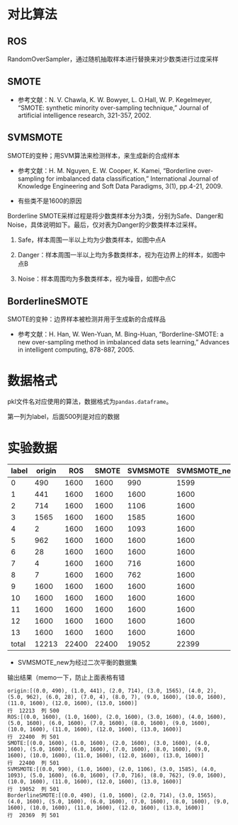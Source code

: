 # 对比算法

## ROS

RandomOverSampler，通过随机抽取样本进行替换来对少数类进行过度采样

## SMOTE

- 参考文献：N. V. Chawla, K. W. Bowyer, L. O.Hall, W. P. Kegelmeyer, “SMOTE: synthetic minority over-sampling technique,” Journal of artificial intelligence research, 321-357, 2002.

## SVMSMOTE

SMOTE的变种；用SVM算法来检测样本，来生成新的合成样本

- 参考文献：H. M. Nguyen, E. W. Cooper, K. Kamei, “Borderline over-sampling for imbalanced data classification,” International Journal of Knowledge Engineering and Soft Data Paradigms, 3(1), pp.4-21, 2009.

- 有些类不是1600的原因

Borderline SMOTE采样过程是将少数类样本分为3类，分别为Safe、Danger和Noise，具体说明如下。最后，仅对表为Danger的少数类样本过采样。

1. Safe，样本周围一半以上均为少数类样本，如图中点A

2. Danger：样本周围一半以上均为多数类样本，视为在边界上的样本，如图中点B

3. Noise：样本周围均为多数类样本，视为噪音，如图中点C


## BorderlineSMOTE

SMOTE的变种：边界样本被检测并用于生成新的合成样品

- 参考文献：H. Han, W. Wen-Yuan, M. Bing-Huan, “Borderline-SMOTE: a new over-sampling method in imbalanced data sets learning,” Advances in intelligent computing, 878-887, 2005.

# 数据格式


pkl文件名对应使用的算法，数据格式为`pandas.dataframe`。

第一列为label，后面500列是对应的数据

# 实验数据

|label| origin|ROS|SMOTE|SVMSMOTE|SVMSMOTE_new|BorderlineSMOTE|BorderlineSMOTE_new
|--|--|--|--|--|--|--|--|
|0|490|1600|1600|990|1599|490|490
|1|441|1600|1600|1600|1600|1600|1600
2|714|1600|1600|1106|1600|714|1600
3|1565|1600|1600|1585|1600|1565|1565
4|2|1600|1600|1093|1600|1600|1600
5|962|1600|1600|1600|1600|1600|1600
6|28|1600|1600|1600|1600|1600|1600
7|4|1600|1600|716|1600|1600|1600
8|7|1600|1600|762|1600|1600|1600
9|1600|1600|1600|1600|1600|1600|1600
10|1600|1600|1600|1600|1600|1600|1600
11|1600|1600|1600|1600|1600|1600|1600
12|1600|1600|1600|1600|1600|1600|1600
13|1600|1600|1600|1600|1600|1600|1600
total|12213|22400|22400|19052|22399|20369|21255

- SVMSMOTE_new为经过二次平衡的数据集


输出结果（memo一下，防止上面表格有错
~~~
origin:[(0.0, 490), (1.0, 441), (2.0, 714), (3.0, 1565), (4.0, 2), (5.0, 962), (6.0, 28), (7.0, 4), (8.0, 7), (9.0, 1600), (10.0, 1600), (11.0, 1600), (12.0, 1600), (13.0, 1600)]
行  12213  列 500
ROS:[(0.0, 1600), (1.0, 1600), (2.0, 1600), (3.0, 1600), (4.0, 1600), (5.0, 1600), (6.0, 1600), (7.0, 1600), (8.0, 1600), (9.0, 1600), (10.0, 1600), (11.0, 1600), (12.0, 1600), (13.0, 1600)]
行  22400  列 501
SMOTE:[(0.0, 1600), (1.0, 1600), (2.0, 1600), (3.0, 1600), (4.0, 1600), (5.0, 1600), (6.0, 1600), (7.0, 1600), (8.0, 1600), (9.0, 1600), (10.0, 1600), (11.0, 1600), (12.0, 1600), (13.0, 1600)]
行  22400  列 501
SVMSMOTE:[(0.0, 990), (1.0, 1600), (2.0, 1106), (3.0, 1585), (4.0, 1093), (5.0, 1600), (6.0, 1600), (7.0, 716), (8.0, 762), (9.0, 1600), (10.0, 1600), (11.0, 1600), (12.0, 1600), (13.0, 1600)]
行  19052  列 501
BorderlineSMOTE:[(0.0, 490), (1.0, 1600), (2.0, 714), (3.0, 1565), (4.0, 1600), (5.0, 1600), (6.0, 1600), (7.0, 1600), (8.0, 1600), (9.0, 1600), (10.0, 1600), (11.0, 1600), (12.0, 1600), (13.0, 1600)]
行  20369  列 501
~~~

